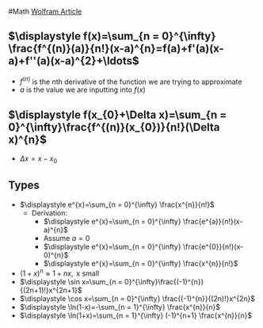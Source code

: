 #Math
[Wolfram Article](https://mathworld.wolfram.com/TaylorSeries.html)
## $\displaystyle f(x)=\sum_{n = 0}^{\infty} \frac{f^{(n)}(a)}{n!}(x-a)^{n}=f(a)+f'(a)(x-a)+f''(a)(x-a)^{2}+\ldots$
* $\displaystyle f^{(n)}$ is the $\displaystyle n$th derivative of the function we are trying to approximate
* $\displaystyle a$ is the value we are inputting into $\displaystyle f(x)$
## $\displaystyle f(x_{0}+\Delta x)=\sum_{n = 0}^{\infty}\frac{f^{(n)}(x_{0})}{n!}(\Delta x)^{n}$
* $\displaystyle \Delta x=x-x_{0}$
## Types
* $\displaystyle e^{x}=\sum_{n = 0}^{\infty} \frac{x^{n}}{n!}$
	* Derivation:
		* $\displaystyle e^{x}=\sum_{n = 0}^{\infty} \frac{e^{a}}{n!}(x-a)^{n}$
		* Assume $\displaystyle a=0$
		* $\displaystyle e^{x}=\sum_{n = 0}^{\infty} \frac{e^{0}}{n!}(x-0)^{n}$
		* $\displaystyle e^{x}=\sum_{n = 0}^{\infty} \frac{x^{n}}{n!}$
* $\displaystyle (1+x)^{n}\approx 1+nx, \text{ x small}$
* $\displaystyle \sin x=\sum_{n = 0}^{\infty}\frac{(-1)^{n}}{(2n+1)!}x^{2n+1}$
* $\displaystyle \cos x=\sum_{n = 0}^{\infty} \frac{(-1)^{n}}{(2n)!}x^{2n}$
* $\displaystyle \ln(1-x)=-\sum_{n = 1}^{\infty} \frac{x^{n}}{n}$
* $\displaystyle \ln(1+x)=\sum_{n = 1}^{\infty} (-1)^{n+1} \frac{x^{n}}{n}$
